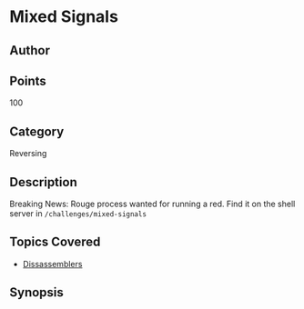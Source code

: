 # Mixed Signals
## Author

## Points
100
## Category
Reversing
## Description
Breaking News: Rouge process wanted for running a red.
Find it on the shell server in `/challenges/mixed-signals`
## Topics Covered

- [Dissassemblers](/reverse-engineering/what-are-disassemblers/)
## Synopsis

